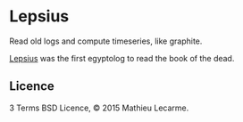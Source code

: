 Lepsius
=======

Read old logs and compute timeseries, like graphite.

[Lepsius](https://en.wikipedia.org/wiki/Karl_Richard_Lepsius) was the first egyptolog to read the book of the dead.

Licence
-------

3 Terms BSD Licence, © 2015 Mathieu Lecarme.
